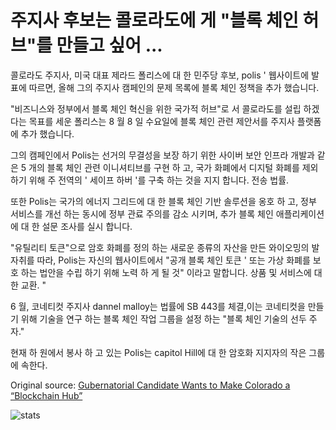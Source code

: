 # 주지사 후보는 콜로라도에 게 "블록 체인 허브"를 만들고 싶어 ...

콜로라도 주지사, 미국 대표 제라드 폴리스에 대 한 민주당 후보, polis ' 웹사이트에 발표에 따르면, 올해 그의 주지사 캠페인의 문제 목록에 블록 체인 정책을 추가 했습니다.

"비즈니스와 정부에서 블록 체인 혁신을 위한 국가적 허브"로 서 콜로라도를 설립 하겠다는 목표를 세운 폴리스는 8 월 8 일 수요일에 블록 체인 관련 제안서를 주지사 플랫폼에 추가 했습니다.

그의 캠페인에서 Polis는 선거의 무결성을 보장 하기 위한 사이버 보안 인프라 개발과 같은 5 개의 블록 체인 관련 이니셔티브를 구현 하 고, 국가 화폐에서 디지털 화폐를 제외 하기 위해 주 전역의 ' 세이프 하버 '를 구축 하는 것을 지지 합니다. 전송 법률.

또한 Polis는 국가의 에너지 그리드에 대 한 블록 체인 기반 솔루션을 옹호 하 고, 정부 서비스를 개선 하는 동시에 정부 관료 주의를 감소 시키며, 추가 블록 체인 애플리케이션에 대 한 설문 조사를 실시 합니다.

"유틸리티 토큰"으로 암호 화폐를 정의 하는 새로운 종류의 자산을 만든 와이오밍의 발자취를 따라, Polis는 자신의 웹사이트에서 "공개 블록 체인 토큰 ' 또는 가상 화폐를 보호 하는 법안을 수립 하기 위해 노력 하 게 될 것" 이라고 말합니다. 상품 및 서비스에 대 한 교환. "

6 월, 코네티컷 주지사 dannel malloy는 법률에 SB 443를 체결,이는 코네티컷을 만들기 위해 기술을 연구 하는 블록 체인 작업 그룹을 설정 하는 "블록 체인 기술의 선두 주자."

현재 하 원에서 봉사 하 고 있는 Polis는 capitol Hill에 대 한 암호화 지지자의 작은 그룹에 속한다.

Original source: [Gubernatorial Candidate Wants to Make Colorado a “Blockchain Hub”](https://cointelegraph.com/news/gubernatorial-candidate-wants-to-make-colorado-a-blockchain-hub)

![stats](https://c.statcounter.com/11760860/0/a89fa40b/1/ "stats")